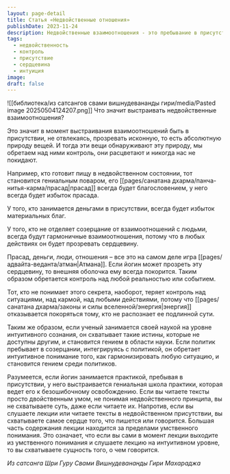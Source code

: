 ```yaml
---
layout: page-detail
title: Статья «Недвойственные отношения»
publishDate: 2023-11-24
description: Недвойственные взаимоотношения - это пребывание в присутствии и прозрение абсолютной природы вещей во всех действиях. Такой подход раскрывает сердцевину любой ситуации, приносит гармонию и контроль над реальностью, а энергия покоряется тому, кто распознаёт её суть. Интуитивное, недвойственное восприятие делает человека гениальным в любой сфере и ведёт к истинному освобождению.
tags:
  - недвойственность
  - контроль
  - присутствие
  - сердцевина
  - интуиция
image: 
draft: false
---
```

![[библиотека/из сатсангов свами вишнудевананды гири/media/Pasted image 20250504124207.png]]
 Что значит выстраивать недвойственные взаимоотношения? 

  
 Это значит в момент выстраивания взаимоотношений быть в присутствии, не отвлекаясь, прозревать исконную, то есть абсолютную природу вещей. И тогда эти вещи обнаруживают эту природу, мы обретаем над ними контроль, они расцветают и никогда нас не покидают. 

  
 Например, кто готовит пищу в недвойственном состоянии, тот становится гениальным поваром, его [[pages/санатана дхарма/панча-нитья-карма/прасад|прасад]] всегда будет благословением, у него всегда будет избыток прасада. 

 У того, кто занимается деньгами в присутствии, всегда будет избыток материальных благ. 

 У того, кто не отделяет созерцание от взаимоотношений с людьми, всегда будут гармоничные взаимоотношения, потому что в любых действиях он будет прозревать сердцевину. 

  
 Прасад, деньги, люди, отношения – все это на самом деле игра [[pages/адвайта-веданта/атман|Атмана]]. Если йогин может прозреть эту сердцевину, то внешняя оболочка ему всегда покорится. Таким образом обретается контроль над любой реальностью или событием. 

  
 Тот, кто не понимает этого секрета, наоборот, теряет контроль над ситуациями, над кармой, над любыми действиями, потому что [[pages/санатана дхарма/законы и силы вселенной/энергия|энергия]] отказывается покоряться тому, кто не распознает ее подлинной сути. 

  
 Таким же образом, если ученый занимается своей наукой на уровне интуитивного сознания, он схватывает такие истины, которые не доступны другим, и становится гением в области науки. Если политик пребывает в созерцании, интегрируясь с политикой, он обретает интуитивное понимание того, как гармонизировать любую ситуацию, и становится гением среди политиков.

  
 Разумеется, если йогин занимается практикой, пребывая в присутствии, у него выстраивается гениальная школа практики, которая ведет его к безошибочному освобождению. Если вы читаете тексты просто двойственным умом, не понимая недвойственного принципа, вы не схватываете суть, даже если читаете их. Напротив, если вы слушаете лекции или читаете тексты в недвойственном присутствии, вы схватываете самое сердце того, что пишется или говорится. Большая часть содержания лекции находится за пределами умственного понимания. Это означает, что если вы сами в момент лекции выходите из умственного понимания и слушаете лекцию на интуитивном уровне, то вы схватываете сущность того, о чем говорится.

*Из сатсанга Шри Гуру Свами Вишнудевананды Гири Махараджа*